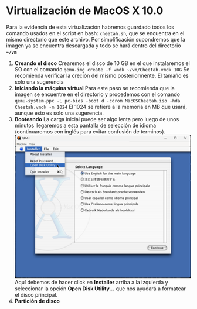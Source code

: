 # Virtualización de MacOS X 10.0

Para la evidencia de esta virtualización habremos guardado todos los comando usados en el script en bash: ``cheetah.sh``, que se encuentra en el mismo directorio que este archivo. 
Por simplificación supondremos que la imagen ya se encuentra descargada y todo se hará dentro del directorio __``~/vm``__

1. __Creando el disco__
    Crearemos el disco de 10 GB en el que instalaremos el SO con el comando
    `` qemu-img create -f vmdk ~/vm/Cheetah.vmdk 10G ``
    Se recomienda verificar la creción del mismo posteriormente. El tamaño es solo una sugerencia
2. __Iniciando la máquina virtual__
    Para este paso se recomienda que la imagen se encuentre en el directorio y procedemos con el comando
    ``qemu-system-ppc -L pc-bios -boot d -cdrom MacOSCheetah.iso -hda Cheetah.vmdk -m 1024``
    El 1024 se refiere a la memoria en MB que usará, aunque esto es solo una sugerencia.
3. __Booteando__
    La carga inicial puede ser algo lenta pero luego de unos minutos llegaremos a esta pantalla de selección de idioma (continuaremos con inglés para evitar confusión de terminos).
    <img src='images/1.png' width='500' alt='Primer boot Cheetah'>
    Aquí debemos de hacer click en __Installer__ arriba a la izquierda y seleccionar la opción __Open Disk Utility...__ que nos ayudará a formatear el disco principal.
4. __Partición de disco__
    

